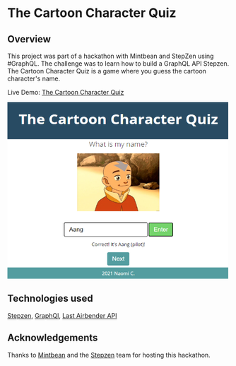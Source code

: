 # The Cartoon Character Quiz



## Overview
This project was part of a hackathon with Mintbean and StepZen using #GraphQL. The challenge was to learn how to build a GraphQL API Stepzen.
The Cartoon Character Quiz is a game where you guess the cartoon character's name.

Live Demo: [The Cartoon Character Quiz](https://naomi-rc.github.io/CartoonCharacterQuiz/index.html)

<img src="./images/CartoonCharacterQuiz_demoImage.png" width="500" height="400">

## Technologies used
[Stepzen](https://stepzen.com/), [GraphQl](https://graphql.org/), [Last Airbender API](https://github.com/paigeegorry/last-airbender-api)

## Acknowledgements
Thanks to [Mintbean](https://mintbean.io/) and the [Stepzen](https://stepzen.com/) team for hosting this hackathon.